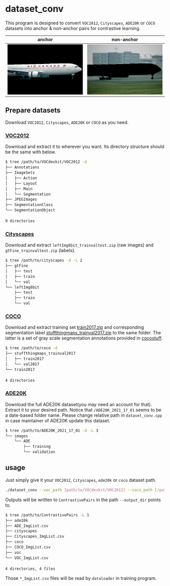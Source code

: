 # dataset_conv

This program is designed to convert `VOC2012`, `Cityscapes`, `ADE20K` or `COCO` datasets into anchor & non-anchor pairs for contrastive learning.

|anchor|non-anchor|
|:-:|:-:|
|![plane](/img4readme/2007_000738_anchor0.jpg)|![non-plane](img4readme/2007_000738_Nanchor0.jpg)|

## Prepare datasets

Download `VOC2012`, `Cityscapes`, `ADE20K` or `COCO` as you need.

### [VOC2012](http://host.robots.ox.ac.uk/pascal/VOC/voc2012/#devkit)

Download and extract it to wherever you want. Its directory structure should be the same with below.

```bash
$ tree /path/to/VOCdevkit/VOC2012 -d
├── Annotations
├── ImageSets
│   ├── Action
│   ├── Layout
│   ├── Main
│   └── Segmentation
├── JPEGImages
├── SegmentationClass
└── SegmentationObject

9 directories
```

### [Cityscapes](https://www.cityscapes-dataset.com/downloads/)

Download and extract `leftImg8bit_trainvaltest.zip` (raw images) and `gtFine_trainvaltest.zip` (labels).

```bash
$ tree /path/to/cityscapes -d -L 2
├── gtFine
│   ├── test
│   ├── train
│   └── val
└── leftImg8bit
    ├── test
    ├── train
    └── val
```

### [COCO](https://cocodataset.org/#download)

Download and extract training set [train2017.zip](http://images.cocodataset.org/zips/train2017.zip) and corresponding segmentation label [stuffthingmaps_trainval2017.zip](http://calvin.inf.ed.ac.uk/wp-content/uploads/data/cocostuffdataset/stuffthingmaps_trainval2017.zip) to the same folder. The latter is a set of gray scale segmentation annotations provided in [cocostuff](https://github.com/nightrome/cocostuff#downloads).

```bash
$ tree /path/to/coco -d
├── stuffthingmaps_trainval2017
│   ├── train2017
│   └── val2017
└── train2017

4 directories
```

### [ADE20K](http://groups.csail.mit.edu/vision/datasets/ADE20K/index.html#Download)

Download the full ADE20K dataset(you may need an account for that). Extract it to your desired path. Notice that `/ADE20K_2021_17_01` seems to be a date-based folder name. Please change relative path in `dataset_conv.cpp` in case maintainer of ADE20K update this dataset.

```bash
$ tree /path/to/ADE20K_2021_17_01 -d -L 3
└── images
    └── ADE
        ├── training
        └── validation
```

## usage

Just simply give it your `VOC2012`, `Cityscapes`, `ade20k` or `coco` dataset path.

```bash
./dataset_conv --voc_path [path/to/VOCdevkit/VOC2012] --coco_path [/path/to/coco] --ade_path [/path/to/ADE20K_2021_17_01] --city_path [/path/to/cityscapes contains `/gtFine` and `/leftImg8bit`] --output_dir [desired output directory (default to current dir)]
```

Outputs will be written to `ContrastivePairs` in the path `--output_dir` points to.

```bash
$ tree /path/to/ContrastivePairs -L 1
├── ade20k
├── ADE_ImgList.csv
├── cityscapes
├── Cityscapes_ImgList.csv
├── coco
├── COCO_ImgList.csv
├── voc
└── VOC_ImgList.csv

4 directories, 4 files
```

Those `*_ImgList.csv` files will be read by `dataloader` in training program.
